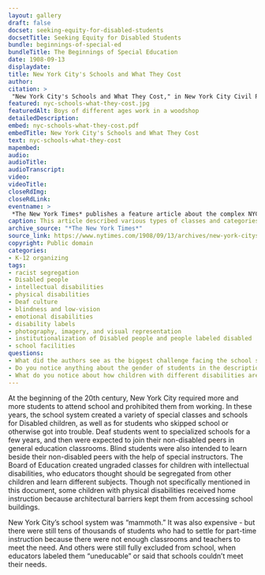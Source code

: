```yaml
--- 
layout: gallery
draft: false
docset: seeking-equity-for-disabled-students
docsetTitle: Seeking Equity for Disabled Students
bundle: beginnings-of-special-ed
bundleTitle: The Beginnings of Special Education
date: 1908-09-13
displaydate: 
title: New York City's Schools and What They Cost
author: 
citation: >
 "New York City's Schools and What They Cost," in New York City Civil Rights History Project, Accessed: [Month Day, Year], https://nyccivilrightshistory.org/gallery/nyc-schools-what-they-cost.
featured: nyc-schools-what-they-cost.jpg
featuredAlt: Boys of different ages work in a woodshop
detailedDescription: 
embed: nyc-schools-what-they-cost.pdf
embedTitle: New York City's Schools and What They Cost
text: nyc-schools-what-they-cost
mapembed: 
audio: 
audioTitle: 
audioTranscript: 
video: 
videoTitle: 
closeRdImg: 
closeRdLink: 
eventname: >
 *The New York Times* publishes a feature article about the complex NYC school system and its offerings for various students.
caption: This article described various types of classes and categories of children and adults being educated in the New York City public school system. Photographs show boys working in a woodshop, boys exercising on a covered rooftop, and the outside of a school building.
archive_source: "*The New York Times*"
source_link: https://www.nytimes.com/1908/09/13/archives/new-york-citys-schools-and-what-they-cost-the-greatest-system-in.html
copyright: Public domain
categories: 
- K-12 organizing
tags: 
- racist segregation
- Disabled people
- intellectual disabilities
- physical disabilities
- Deaf culture
- blindness and low-vision
- emotional disabilities
- disability labels
- photography, imagery, and visual representation
- institutionalization of Disabled people and people labeled disabled
- school facilities
questions: 
- What did the authors see as the biggest challenge facing the school system?
- Do you notice anything about the gender of students in the description of classes or the accompanying photos? Do you notice anything about race?  
- What do you notice about how children with different disabilities are described? What do you notice about how they are taught?
--- 
```


At the beginning of the 20th century, New York City required more and more students to attend school and prohibited them from working. In these years, the school system created a variety of special classes and schools for Disabled children, as well as for students who skipped school or otherwise got into trouble. Deaf students went to specialized schools for a few years, and then were expected to join their non-disabled peers in general education classrooms. Blind students were also intended to learn beside their non-disabled peers with the help of special instructors. The Board of Education created ungraded classes for children with intellectual disabilities, who educators thought should be segregated from other children and learn different subjects. Though not specifically mentioned in this document, some children with physical disabilities received home instruction because architectural barriers kept them from accessing school buildings.

New York City’s school system was “mammoth.” It was also expensive - but there were still tens of thousands of students who had to settle for part-time instruction because there were not enough classrooms and teachers to meet the need. And others were still fully excluded from school, when educators labeled them “uneducable” or said that schools couldn’t meet their needs.
